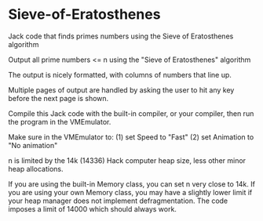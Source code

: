 # Sieve-of-Eratosthenes
Jack code that finds primes numbers using the Sieve of Eratosthenes algorithm

  Output all prime numbers <= n using the "Sieve of Eratosthenes" algorithm 

  The output is nicely formatted, with columns of numbers that line up.

  Multiple pages of output are handled by asking the user to hit any key
  before the next page is shown.

  Compile this Jack code with the built-in compiler, or your compiler, 
  then run the program in the VMEmulator.

  Make sure in the VMEmulator to:
    (1) set Speed to "Fast"
    (2) set Animation to "No animation"

  n is limited by the 14k (14336) Hack computer heap size, less other minor heap allocations.

  If you are using the built-in Memory class, you can set n very close to 14k.
  If you are using your own Memory class, you may have a slightly 
  lower limit if your heap manager does not implement defragmentation.
  The code imposes a limit of 14000 which should always work.
